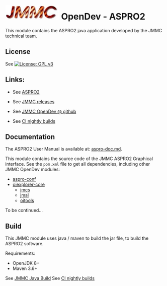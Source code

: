 # ![JMMC logo](https://github.com/JMMC-OpenDev/.github/blob/main/doc/JMMC-logo.jpg) OpenDev - ASPRO2
This module contains the ASPRO2 java application developed by the JMMC technical team.


## License
See [![License: GPL v3](https://img.shields.io/badge/License-GPLv3-blue.svg)](LICENSE)


## Links:
- See [ASPRO2](https://www.jmmc.fr/aspro)
- See [JMMC releases](https://www.jmmc.fr/releases/)
- See [JMMC OpenDev @ github](https://github.com/JMMC-OpenDev/)

- See [CI nightly builds](https://github.com/JMMC-OpenDev/jmmc-java-build/actions/workflows/build.yml)


## Documentation
The ASPRO2 User Manual is available at: [aspro-doc.md](https://github.com/JMMC-OpenDev/aspro-doc/blob/main/aspro-doc.md).

This module contains the source code of the JMMC ASPRO2 Graphical interface.
See the `pom.xml` file to get all dependencies, including other JMMC OpenDev modules:
- [aspro-conf](https://github.com/JMMC-OpenDev/aspro-conf)
- [oiexplorer-core](https://github.com/JMMC-OpenDev/oiexplorer-core)
    - [jmcs](https://github.com/JMMC-OpenDev/jmcs)
    - [jmal](https://github.com/JMMC-OpenDev/jmal)
    - [oitools](https://github.com/JMMC-OpenDev/oitools)

To be continued...


## Build
This JMMC module uses java / maven to build the jar file, to build the ASPRO2 software.

Requirements:
- OpenJDK 8+
- Maven 3.6+

See [JMMC Java Build](https://github.com/JMMC-OpenDev/jmmc-java-build)
See [CI nightly builds](https://github.com/JMMC-OpenDev/jmmc-java-build/actions/workflows/build.yml)
